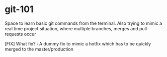# git-101
Space to learn basic git commands from the terminal. Also trying to mimic a real time project situation, where multiple branches, merges and pull requests occur

[FIX]
What fix? : A dummy fix to mimic a hotfix which has to be quickly merged to the master/production
